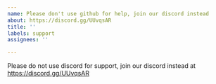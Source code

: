 ```yaml
---
name: Please don't use github for help, join our discord instead
about: https://discord.gg/UUvqsAR
title: ''
labels: support
assignees: ''

---
```


Please do not use discord for support, join our discord instead at https://discord.gg/UUvqsAR
